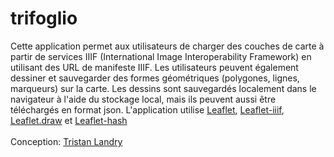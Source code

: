# trifoglio
Cette application permet aux utilisateurs de charger des couches de carte à partir de services IIIF (International Image Interoperability Framework) en utilisant des URL de manifeste IIIF. Les utilisateurs peuvent également dessiner et sauvegarder des formes géométriques (polygones, lignes, marqueurs) sur la carte. Les dessins sont sauvegardés localement dans le navigateur à l'aide du stockage local, mais ils peuvent aussi être téléchargés en format json. L'application utilise <a href="https://leafletjs.com/" target="_blank">Leaflet</a>, <a href="https://github.com/mejackreed/Leaflet-IIIF" target="_blank">Leaflet-iiif</a>, <a href="https://github.com/Leaflet/Leaflet.draw" target="_blank">Leaflet.draw</a> et <a href="https://github.com/mlevans/leaflet-hash" target="_blank">Leaflet-hash</a></br></br>Conception: <a href="https://www.usherbrooke.ca/histoire/departement/personnel/personnel-enseignant/tristan-landry" target="blank">Tristan Landry</a> 
